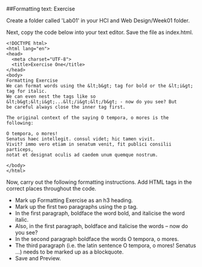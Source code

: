 ##Formatting text: Exercise

Create a folder called 'Lab01' in your HCI and Web Design/Week01 folder. 

Next, copy the code below into your text editor. Save the file as index.html.

~~~
<!DOCTYPE html>
<html lang="en">
<head>
  <meta charset="UTF-8">
  <title>Exercise One</title>
</head>
<body>
Formatting Exercise
We can format words using the &lt;b&gt; tag for bold or the &lt;i&gt; tag for italic.
We can even nest the tags like so &lt;b&gt;&lt;i&gt;...&lt;/i&gt;&lt;/b&gt; - now do you see? But
be careful always close the inner tag first.

The original context of the saying O tempora, o mores is the following:

O tempora, o mores!
Senatus haec intellegit. consul videt; hic tamen vivit.
Vivit? immo vero etiam in senatum venit, fit publici consilii particeps,
notat et designat oculis ad caedem unum quemque nostrum.

</body>
</html>
~~~

Now, carry out the following formatting instructions. Add HTML tags in the correct places throughout the code.

- Mark up Formatting Exercise as an h3 heading. 
- Mark up the first two paragraphs using the p tag.
- In the first paragraph, boldface the word bold, and italicise the word italic. 
- Also, in the first paragraph, boldface and italicise the words – now do you see?
- In the second paragraph boldface the words O tempora, o mores.
- The third paragraph (i.e. the latin sentence O tempora, o mores! Senatus …) needs to be marked up as a blockquote.
- Save and Preview.
